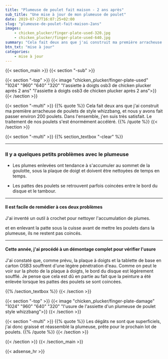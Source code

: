 ```yaml
---
title: "Plumeuse de poulet fait maison - 2 ans après"
sub_title: "Une mise à jour de mon plumeuse de poulet"
date: 2019-07-27T16:07:25+02:00
slug: "plumeuse-de-poulet-fait-maison-2ans"
images:
    - chicken_plucker/finger-plate-used-320.jpg
    - chicken_plucker/finger-plate-used-640.jpg
summary: "Cela fait deux ans que j'ai construit ma première arracheuse de poulets de style whizzbang, et nous y avons fait passer environ 200 poulets. Dans l..."
btn_txt: "mise à jour"
categories:
    - mise à jour
---
```


{{< section_main >}}
{{< section "-sub" >}}

{{< section "-top" >}}
{{< image "chicken_plucker/finger-plate-used" "1024" "960" "640" "320" "l'assiette à doigts osb3 de chicken plucker après 2 ans" "l'assiette à doigts osb3 de chicken plucker après 2 ans">}}
{{< /section >}}

{{< section "-multi" >}}
{{% quote %}}
Cela fait deux ans que j'ai construit ma première arracheuse de poulets de style whizzbang, et nous y avons fait passer environ 200 poulets. Dans l'ensemble, j'en suis très satisfait. Le traitement de nos poulets s'est énormément accéléré.
{{% /quote %}}
{{< /section >}}

{{< section "-multi" >}}
{{% section_textbox "-clear" %}}

***

### Il y a quelques petits problèmes avec le plumeuse

- Les plumes enlevées ont tendance à s'accumuler au sommet de la goulotte, sous la plaque de doigt et doivent être nettoyées de temps en temps.

- Les pattes des poulets se retrouvent parfois coincées entre le bord du disque et le tambour.

***

#### Il est facile de remédier à ces deux problèmes

J'ai inventé un outil à crochet pour nettoyer l'accumulation de plumes.

et en enlevant la patte sous la cuisse avant de mettre les poulets dans la plumeuse, ils ne restent pas coincés.

***

#### **Cette année, j'ai procédé à un démontage complet pour vérifier l'usure**

J'ai constaté que, comme prévu, la plaque à doigts et la tablette de base en carton OSB3 souffrent d'une légère pénétration d'eau. Comme on peut le voir sur la photo de la plaque à doigts, le bord du disque est légèrement soufflé. Je pense que cela est dû en partie au fait que la peinture a été enlevée lorsque les pattes des poulets se sont coincées.

{{% /section_textbox %}}
{{< /section >}}

{{< section "-top" >}}
{{< image "chicken_plucker/finger-plate-damage" "1024" "960" "640" "320" "l'usure de l'assiette d'un plumeuse de poulet style whizzbang">}}
{{< /section >}}

{{< section "-multi" >}}
{{% quote %}}
Les dégâts ne sont que superficiels, j'ai donc graissé et réassemblé la plumeuse, prête pour le prochain lot de poulets.
{{% /quote %}}
{{< /section >}}

{{< /section >}}
{{< /section_main >}}

{{< adsense_hr >}}
